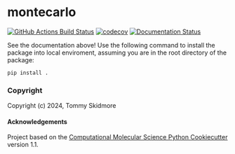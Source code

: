 montecarlo
==============================
[//]: # (Badges)
[![GitHub Actions Build Status](https://github.com/TSkidmore24/montecarlopackage/workflows/CI/badge.svg)](https://github.com/TSkidmore24/montecarlo/actions?query=workflow%3ACI)
[![codecov](https://codecov.io/gh/TSkidmore24/montecarlo/branch/main/graph/badge.svg)](https://codecov.io/gh/TSkidmore24/montecarlopackage/branch/main)
[![Documentation Status](https://readthedocs.org/projects/montecarlopackage-skidmore2024/badge/?version=latest)](https://montecarlopackage-skidmore2024.readthedocs.io/en/latest/?badge=latest)
   

See the documentation above! Use the following command to install the package into local enviroment, assuming you 
are in the root directory of the package:

`pip install .`


### Copyright

Copyright (c) 2024, Tommy Skidmore


#### Acknowledgements
 
Project based on the 
[Computational Molecular Science Python Cookiecutter](https://github.com/molssi/cookiecutter-cms) version 1.1.
